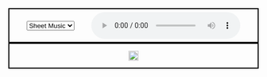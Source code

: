 <style>
.audio_select {
  display: flex;
  justify-content: space-evenly;
  align-items: center;
  padding-top: 6px;
  padding-bottom: 6px;
  border: 2px solid black;
}
.sheet_music {
  display: flex;
  justify-content: center;
  border: 2px solid black;
}
</style>
<body>
<div class="audio_select">
  <select onchange="document.getElementById('music').src = this.value">
   <option value="https://github.com/darluzmusic/low-brass-studio/raw/master/docs/assets/sd00.png">Sheet Music</option>
   <option value="https://github.com/darluzmusic/low-brass-studio/raw/master/docs/assets/sd01.png">Solo Guide</option>
   <option value="https://github.com/darluzmusic/low-brass-studio/raw/master/docs/assets/sd02.svg">Roots</option>
   <option value="https://github.com/darluzmusic/low-brass-studio/raw/master/docs/assets/sd03.svg">7ths to 3rds</option>
   <option value="https://github.com/darluzmusic/low-brass-studio/raw/master/docs/assets/sd04.svg">1st 2 Notes</option>
   <option value="https://github.com/darluzmusic/low-brass-studio/raw/master/docs/assets/sd05.svg">1st 3 Notes</option>
   <option value="https://github.com/darluzmusic/low-brass-studio/raw/master/docs/assets/sd06.svg">Triads</option>
   </select>
  <audio controls>
    <source src="https://github.com/darluzmusic/low-brass-studio/raw/master/docs/assets/audio/sd.mp3" type="audio/mpeg">
    Your browser does not support the audio element.
   </audio>
</div>
<div class="sheet_music">
<p><img id="music" src="https://github.com/darluzmusic/low-brass-studio/raw/master/docs/assets/sd00.png" width="100%"></p>
</div>
</body>
